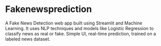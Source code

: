 # Fakenewsprediction
A Fake News Detection web app built using Streamlit and Machine Learning. It uses NLP techniques and models like Logistic Regression to classify news as real or fake. Simple UI, real-time prediction, trained on a labeled news dataset.
